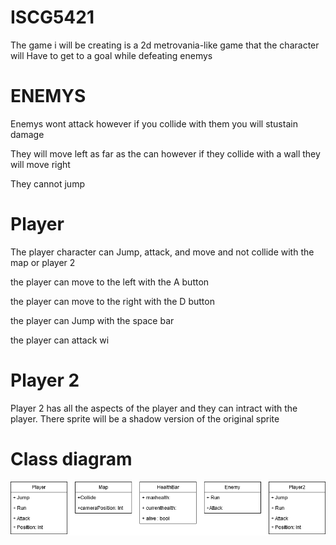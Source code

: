 # ISCG5421
The game i will be creating is a 2d metrovania-like game that the character will Have to get to a goal while defeating enemys

# ENEMYS
Enemys wont attack however if you collide with them you will stustain damage

They will move left as far as the can however if they collide with a wall they will move right 

They cannot jump

# Player
The player character can Jump, attack, and move and not collide with the map or player 2

the player can move to the left with the A button

the player can move to the right with the D button

the player can Jump with the space bar

the player can attack wi

# Player 2
Player 2 has all the aspects of the player and they can intract with the player. There sprite will be a shadow version of the original sprite

# Class diagram
![alt text](https://github.com/Dissapoint/ISCG5421/blob/master/Design/ClassDiagram.png "Class diagrams ")


